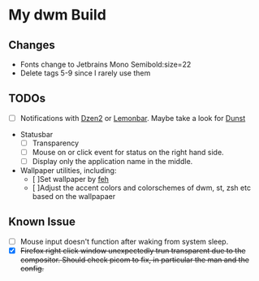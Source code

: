 # My dwm Build

## Changes
- Fonts change to Jetbrains Mono Semibold:size=22
- Delete tags 5-9 since I rarely use them

## TODOs
- [ ] Notifications with [Dzen2](https://wiki.archlinux.org/title/Dzen) or [Lemonbar](https://wiki.archlinux.org/title/Lemonbar). Maybe take a look for [Dunst](https://wiki.archlinux.org/title/Dunst)
- Statusbar
    - [ ] Transparency 
    - [ ] Mouse on or click event for status on the right hand side. 
    - [ ] Display only the application name in the middle. 
- Wallpaper utilities, including:
    - [ ]Set wallpaper by [feh](https://wiki.archlinux.org/title/Feh)
    - [ ]Adjust the accent colors and colorschemes of dwm, st, zsh etc based on the wallpapaer 

## Known Issue
- [ ] Mouse input doesn't function after waking from system sleep.
- [x] ~~Firefox right click window unexpectedly trun transparent due to the compositor. Should check picom to fix, in particular the man and the config.~~
